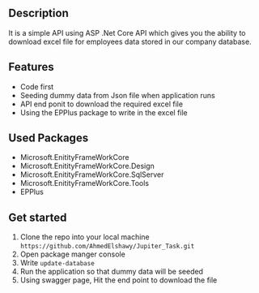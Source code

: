 
## Description
It is a simple API using ASP .Net Core API which gives you the ability to download excel file for employees data stored in our company database.

## Features
* Code first 
* Seeding dummy data from Json file when application runs
* API end ponit to download the required excel file
* Using the EPPlus package to write in the excel file

## Used Packages
* Microsoft.EnitityFrameWorkCore
* Microsoft.EnitityFrameWorkCore.Design
* Microsoft.EnitityFrameWorkCore.SqlServer
* Microsoft.EnitityFrameWorkCore.Tools
* EPPlus

## Get started
1. Clone the repo into your local machine
`https://github.com/AhmedElshawy/Jupiter_Task.git`
2. Open package manger console
3. Write `update-database`
4. Run the application so that dummy data will be seeded
5. Using swagger page, Hit the end point to download the file 
